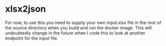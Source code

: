 # xlsx2json

For now, to use this you need to supply your own input.xlsx file in the root of the source directory when you build and run the docker image. This will undoubtedly change in the future when I code this to look at another endpoint for the input file.